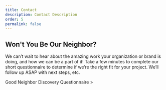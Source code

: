 ```yaml
---
title: Contact
description: Contact Description
order: 5
permalink: false
---
```


## Won't You Be Our Neighbor?

We can’t wait to hear about the amazing work your organization or brand is doing, and how we can be a part of it! Take a few minutes to complete our short questionnaire to determine if we’re the right fit for your project. We’ll follow up ASAP with next steps, etc.

Good Neighbor Discovery Questionnaire >
